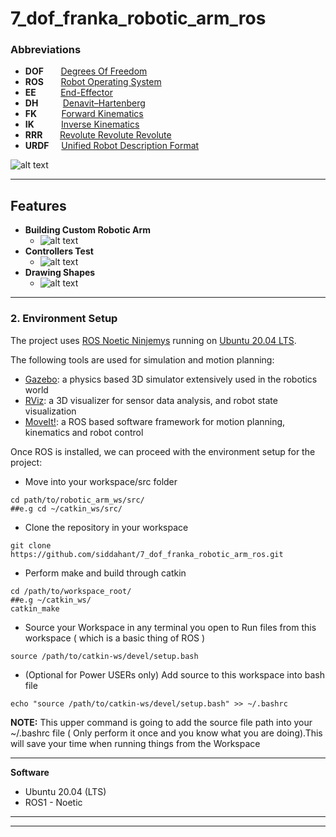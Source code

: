 # 7_dof_franka_robotic_arm_ros


### Abbreviations

* **DOF** &nbsp;&nbsp;&nbsp;&nbsp;&nbsp; [Degrees Of Freedom](https://en.wikipedia.org/wiki/Degrees_of_freedom_(mechanics))
* **ROS** &nbsp;&nbsp;&nbsp;&nbsp;&nbsp; [Robot Operating System](http://www.ros.org/)
* **EE** &nbsp;&nbsp;&nbsp;&nbsp;&nbsp;&nbsp;&nbsp;&nbsp; [End-Effector](https://en.wikipedia.org/wiki/Robot_end_effector)
* **DH** &nbsp;&nbsp;&nbsp;&nbsp;&nbsp;&nbsp;&nbsp;&nbsp;&nbsp;[Denavit–Hartenberg](https://en.wikipedia.org/wiki/Denavit%E2%80%93Hartenberg_parameters)
* **FK** &nbsp;&nbsp;&nbsp;&nbsp;&nbsp;&nbsp;&nbsp;&nbsp; [Forward Kinematics](https://en.wikipedia.org/wiki/Forward_kinematics)
* **IK** &nbsp;&nbsp;&nbsp;&nbsp;&nbsp;&nbsp;&nbsp;&nbsp;&nbsp; [Inverse Kinematics](https://en.wikipedia.org/wiki/Inverse_kinematics)
* **RRR** &nbsp;&nbsp;&nbsp;&nbsp;&nbsp; [Revolute Revolute Revolute](http://www.roboticsbible.com/robot-links-and-joints.html)
* **URDF** &nbsp;&nbsp;&nbsp; [Unified Robot Description Format](http://wiki.ros.org/urdf)

 ![alt text](https://github.com/siddahant/7_dof_franka_robotic_arm_ros/blob/master/src/Images/mainCover.png)
 
---

## Features
* **Building Custom Robotic Arm** 
  -  ![alt text](https://github.com/siddahant/7_dof_franka_robotic_arm_ros/blob/master/src/Images/bazu_urdf.gif)
* **Controllers Test** 
  -  ![alt text](https://github.com/siddahant/7_dof_franka_robotic_arm_ros/blob/master/src/Images/controller_test.gif)
* **Drawing Shapes**
  - ![alt text](https://github.com/siddahant/7_dof_franka_robotic_arm_ros/blob/master/src/Images/panda_move.gif)
----

### 2. Environment Setup
The project uses [ROS Noetic Ninjemys](http://wiki.ros.org/noetic) running on [Ubuntu 20.04 LTS](http://releases.ubuntu.com/20.04/).

The following tools are used for simulation and motion planning:

* [Gazebo](http://gazebosim.org/): a physics based 3D simulator extensively used in the robotics world
* [RViz](http://wiki.ros.org/rviz): a 3D visualizer for sensor data analysis, and robot state visualization
* [MoveIt!](http://moveit.ros.org/): a ROS based software framework for motion planning, kinematics and robot control

Once ROS is installed, we can proceed with the environment setup for the project:

* Move into your workspace/src folder
 ```
 cd path/to/robotic_arm_ws/src/
##e.g cd ~/catkin_ws/src/
  ```
* Clone the repository in your workspace
```
git clone https://github.com/siddahant/7_dof_franka_robotic_arm_ros.git
```


* Perform make and build through catkin
 ```
 cd /path/to/workspace_root/
 ##e.g ~/catkin_ws/
 catkin_make
 ```
 
* Source your Workspace in any terminal you open to Run files from this workspace ( which is a basic thing of ROS )
```
source /path/to/catkin-ws/devel/setup.bash
```
- (Optional for Power USERs only) Add source to this workspace into bash file
 ```
echo "source /path/to/catkin-ws/devel/setup.bash" >> ~/.bashrc
 ```
  **NOTE:** This upper command is going to add the source file path into your ~/.bashrc file ( Only perform it once and you know what you are doing).This will save your time when running things from the Workspace

----

**Software**
* Ubuntu 20.04 (LTS)
* ROS1 - Noetic
---
----




